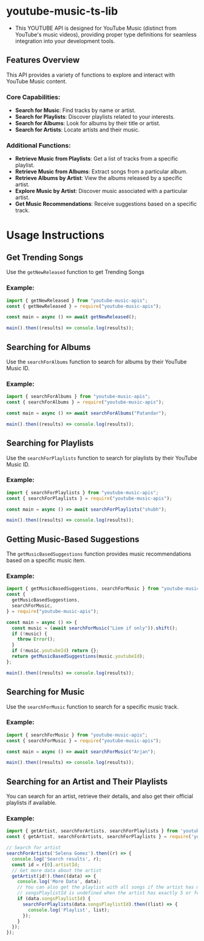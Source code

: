 # youtube-music-ts-lib

- This YOUTUBE API is designed for YouTube Music (distinct from YouTube's music videos), providing proper type definitions for seamless integration into your development tools.

## Features Overview

This API provides a variety of functions to explore and interact with YouTube Music content.

### Core Capabilities:

- **Search for Music**: Find tracks by name or artist.
- **Search for Playlists**: Discover playlists related to your interests.
- **Search for Albums**: Look for albums by their title or artist.
- **Search for Artists**: Locate artists and their music.

### Additional Functions:

- **Retrieve Music from Playlists**: Get a list of tracks from a specific playlist.
- **Retrieve Music from Albums**: Extract songs from a particular album.
- **Retrieve Albums by Artist**: View the albums released by a specific artist.
- **Explore Music by Artist**: Discover music associated with a particular artist.
- **Get Music Recommendations**: Receive suggestions based on a specific track.

# Usage Instructions

## Get Trending Songs

Use the `getNewReleased` function to get Trending Songs

### Example:

```js
import { getNewReleased } from "youtube-music-apis";
const { getNewReleased } = require("youtube-music-apis");

const main = async () => await getNewReleased();

main().then((results) => console.log(results));
```

## Searching for Albums

Use the `searchForAlbums` function to search for albums by their YouTube Music ID.

### Example:

```js
import { searchForAlbums } from "youtube-music-apis";
const { searchForAlbums } = require("youtube-music-apis");

const main = async () => await searchForAlbums("Patandar");

main().then((results) => console.log(results));
```

## Searching for Playlists

Use the `searchForPlaylists` function to search for playlists by their YouTube Music ID.

### Example:

```js
import { searchForPlaylists } from "youtube-music-apis";
const { searchForPlaylists } = require("youtube-music-apis");

const main = async () => await searchForPlaylists("shubh");

main().then((results) => console.log(results));
```

## Getting Music-Based Suggestions

The `getMusicBasedSuggestions` function provides music recommendations based on a specific music item.

### Example:

```js
import { getMusicBasedSuggestions, searchForMusic } from "youtube-music-apis";
const {
  getMusicBasedSuggestions,
  searchForMusic,
} = require("youtube-music-apis");

const main = async () => {
  const music = (await searchForMusic("Liem if only")).shift();
  if (!music) {
    throw Error();
  }
  if (!music.youtubeId) return {};
  return getMusicBasedSuggestions(music.youtubeId);
};

main().then((results) => console.log(results));
```

## Searching for Music

Use the `searchForMusic` function to search for a specific music track.

### Example:

```js
import { searchForMusic } from "youtube-music-apis";
const { searchForMusic } = require("youtube-music-apis");

const main = async () => await searchForMusic("Arjan");

main().then((results) => console.log(results));
```

## Searching for an Artist and Their Playlists

You can search for an artist, retrieve their details, and also get their official playlists if available.

### Example:

```js
import { getArtist, searchForArtists, searchForPlaylists } from 'youtube-music-apis';
const { getArtist, searchForArtists, searchForPlaylists } = require('youtube-music-apis');

// Search for artist
searchForArtists('Selena Gomez').then((r) => {
  console.log('Search results', r);
  const id = r[0].artistId;
  // Get more data about the artist
  getArtist(id!).then((data) => {
    console.log('More Data', data);
    // You can also get the playlist with all songs if the artist has more than 5 songs
    // songsPlaylistId is undefined when the artist has exactly 5 or fewer songs
    if (data.songsPlaylistId) {
      searchForPlaylists(data.songsPlaylistId).then((list) => {
        console.log('Playlist', list);
      });
    }
  });
});

```
